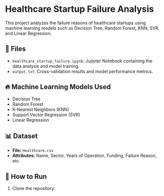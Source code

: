 # Healthcare Startup Failure Analysis

This project analyzes the failure reasons of healthcare startups using machine learning models such as Decision Tree, Random Forest, KNN, SVR, and Linear Regression.

## 📌 Files
- `healthcare_startup_failure.ipynb`: Jupyter Notebook containing the data analysis and model training.
- `output.txt`: Cross-validation results and model performance metrics.

## 🔥 Machine Learning Models Used
- Decision Tree
- Random Forest
- K-Nearest Neighbors (KNN)
- Support Vector Regression (SVR)
- Linear Regression

## 📊 Dataset
- **File:** `Healthcare.csv`
- **Attributes:** Name, Sector, Years of Operation, Funding, Failure Reason, etc.

## 📁 How to Run
1. Clone the repository:
